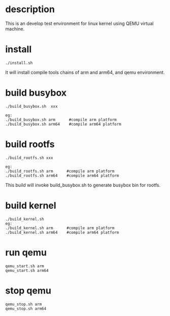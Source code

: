 # description
This is an develop test environment for linux kernel using QEMU virtual machine.

# install
```
./install.sh
```
It will install compile tools chains of arm and arm64, and qemu environment.

# build busybox
```
./build_busybox.sh  xxx

eg:
./build_busybox.sh arm      #compile arm platform 
./build_busybox.sh arm64    #compile arm64 platform
```

# build rootfs
```
./build_rootfs.sh xxx

eg:
./build_rootfs.sh arm      #compile arm platform 
./build_rootfs.sh arm64    #compile arm64 platform
```
This build will invoke build_busybox.sh to generate busybox bin for rootfs.

# build kernel
```
./build_kernel.sh
eg:
./build_kernel.sh arm      #compile arm platform 
./build_kernel.sh arm64    #compile arm64 platform
```

# run qemu
```
qemu_start.sh arm
qemu_start.sh arm64
```

# stop qemu
```
qemu_stop.sh arm
qemu_stop.sh arm64
```
